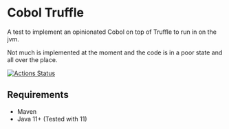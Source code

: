 # Cobol Truffle

A test to implement an opinionated Cobol on top of Truffle to run in on the jvm.

Not much is implemented at the moment and the code is in a poor state and all over the place.

<p>  
	<a href="https://github.com/LoPoHa/CobolTruffle/actions">
	   <img src="https://github.com/enso-org/enso/workflows/Engine%20CI/badge.svg"
         alt="Actions Status">
	</a>
  
</p>


## Requirements

- Maven
- Java 11+ (Tested with 11)
